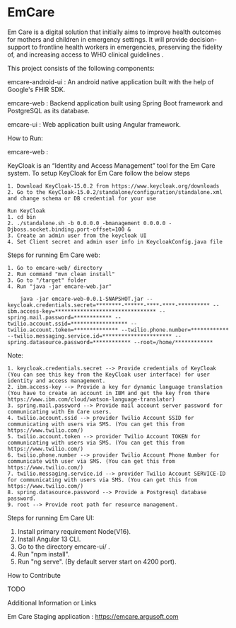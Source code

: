 # EmCare

Em Care is a digital solution that initially aims to improve health outcomes for mothers and children in emergency settings. It will provide decision-support to frontline health workers in emergencies, preserving the fidelity of, and increasing access to WHO clinical guidelines .

This project consists of the following components:

emcare-android-ui : An android native application built with the help of Google's FHIR SDK. 

emcare-web : Backend application built using Spring Boot framework and PostgreSQL as its database.

emcare-ui : Web application built using Angular framework.

How to Run:

emcare-web :

KeyCloak is an “Identity and Access Management” tool for the Em Care system.
To setup KeyCloak for Em Care follow the below steps

    1. Download KeyCloak-15.0.2 from https://www.keycloak.org/downloads
    2. Go to the KeyCloak-15.0.2/standalone/configuration/standalone.xml and change schema or DB credential for your use

    Run KeyCloak
    1. cd bin 
    2. ./standalone.sh -b 0.0.0.0 -bmanagement 0.0.0.0 -Djboss.socket.binding.port-offset=100 &
    3. Create an admin user from the keycloak UI
    4. Set Client secret and admin user info in KeycloakConfig.java file

Steps for running Em Care web:

    1. Go to emcare-web/ directory
    2. Run command "mvn clean install"
    3. Go to "/target" folder
    4. Run "java -jar emcare-web.jar"

        java -jar emcare-web-0.0.1-SNAPSHOT.jar --keycloak.credentials.secret=********-******-****-****-********** --ibm.access-key=******************************** --spring.mail.password=************ --twilio.account.ssid=****************** --twilio.account.token=************** --twilio.phone.number=************ --twilio.messaging.service.id=********************** --spring.datasource.password=************ --root=/home/************

Note:

    1. keycloak.credentials.secret --> Provide credentials of KeyCloak (You can see this key from the KeyCloak user interface) for user identity and access management.
    2. ibm.access-key --> Provide a key for dynamic language translation (You have to create an account in IBM and get the key from there https://www.ibm.com/cloud/watson-language-translator)
    3. spring.mail.password --> Provide mail account server password for communicating with Em Care users.
    4. twilio.account.ssid --> provider Twilio Account SSID for communicating with users via SMS. (You can get this from https://www.twilio.com/)
    5. twilio.account.token --> provider Twilio Account TOKEN for communicating with users via SMS. (You can get this from https://www.twilio.com/)
    6. twilio.phone.number --> provider Twilio Account Phone Number for communicate with user via SMS. (You can get this from https://www.twilio.com/)
    7. twilio.messaging.service.id --> provider Twilio Account SERVICE-ID for communicating with users via SMS. (You can get this from https://www.twilio.com/)
    8. spring.datasource.password --> Provide a Postgresql database password.
    9. root --> Provide root path for resource management.


Steps for running Em Care UI: 

  1) Install primary requirement Node(V16).
  2) Install Angular 13 CLI.
  3) Go to the directory emcare-ui/ .
  4) Run "npm install".
  5) Run "ng serve". (By default server start on 4200 port).

How to Contribute

TODO

Additional Information or Links

Em Care Staging application : https://emcare.argusoft.com

